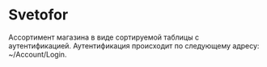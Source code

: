 # Svetofor
Ассортимент магазина в виде сортируемой таблицы с аутентификацией.
Аутентификация происходит по следующему адресу: ~/Account/Login.
